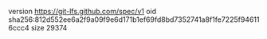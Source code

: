 version https://git-lfs.github.com/spec/v1
oid sha256:812d552ee6a2f9a09f9e6d171b1ef69fd8bd7352741a8f1fe7225f946116ccc4
size 29374
